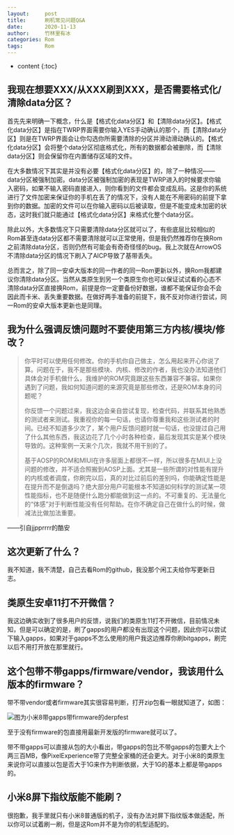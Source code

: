 ```yaml
---
layout:     post
title:      刷机常见问题Q&A
date:       2020-11-13
author:     竹林里有冰
categories: Rom
tags:       Rom
---
```


* content
{:toc}
## 我现在想要XXX/从XXX刷到XXX，是否需要格式化/清除data分区？

首先先来明确一下概念，什么是【格式化data分区】和【清除data分区】。【格式化data分区】是指在TWRP界面需要你输入YES手动确认的那个，而【清除data分区】则是在TWRP界面会让你勾选你所需要清除的分区并滑动滑动确认的。【格式化data分区】会将整个data分区彻底格式化，所有的数据都会被删除，而【清除data分区】则会保留你在内置储存区域的文件。

在大多数情况下其实是并没有必要【格式化data分区】的，除了一种情况——data分区被强制加密。data分区被强制加密的表现是TWRP进入的时候要求你输入密码，如果不输入密码直接进入，则你看到的文件都会变成乱码。这是你的系统进行了文件加密来保证你的手机在丢了的情况下，没有人能在不用密码的前提下拿到你的数据。加密的文件可以在你输入密码以后被读取，但是不能变成未加密的状态，这时我们就只能通过【格式化data分区】来格式化整个data分区。

除此以外，大多数情况下只需要清除data分区就可以了，有些底层比较相似的Rom甚至连data分区都不需要清除就可以正常使用，但是我仍然推荐你在换Rom之前清除data分区，否则仍然有可能会有奇奇怪怪的bug。我上次就在ArrowOS不清除data分区的情况下刷入了AICP导致了基带丢失。

总而言之，除了同一安卓大版本的同一作者的同一Rom更新以外，换Rom我都建议你清除data分区。当然从类原生到另一个类原生你也可以保证试试看的心态不清除data分区直接换Rom，前提是你一定要备份好数据，谁都不能保证你会不会因此而卡米、丢失重要数据。在做好两手准备的前提下，我不反对你进行尝试，同一Rom的安卓大版本更新也是同理。

## 我为什么强调反馈问题时不要使用第三方内核/模块/修改？

> 你平时可以使用任何修改。你的手机你自己做主，怎么用起来开心你说了算。问题在于，我不是那些模块、内核、修改的作者，我也没办法知道他们具体会对手机做什么，我维护的ROM究竟跟这些东西兼容不兼容。如果你遇到了问题，我如何知道问题的来源究竟是那些修改，还是ROM本身的问题呢？
>
> 你反馈一个问题过来，我这边会亲自尝试复现，检查代码，并联系其他熟悉的测试者来测试。我重视你的每一句话，也请你尊重我和这些测试者的时间。已经不知道多少次了，某个用户反馈问题时就一句话，也没提过自己用了什么其他东西，我这边花了几个小时各种检查，最后发现其实是某个模块导致的。这种案例一天来个几次，我就不用干别的了。
>
> 基于AOSP的ROM和MIUI在许多层面上都很不一样，所以很多在MIUI上没问题的修改，并不适合照搬到AOSP上面。尤其是一些所谓的对性能有提升的内核或者调度，你刷完以后，真的对比过前后的差别吗，你能确定性能是在提升而不是倒退吗？绝大部分用户可能根本不知道如何科学的测试某一项性能指标，也不是随便什么跑分都能做到这一点的。不可重复的、无法量化的“体感”对于判断性能没有任何帮助。在你不确定自己在做什么的时候，做减法比做加法重要。
>

——引自jjpprrrr的酷安

## 这次更新了什么？

我不知道，我不清楚，自己去看Rom的github，我没那个闲工夫给你写更新日志。

## 类原生安卓11打不开微信？

我这边确实收到了很多用户的反馈，说我们的类原生11打不开微信，目前情况未知，但是可以确定的是，刷了gapps的用户都没有出现这个问题，因此你可以尝试下输入gapps，如果对于gapps不怎么使用的用户我这边推荐你刷bitgapps，刷完以后不用打开放在那里就行。

## 这个包带不带gapps/firmware/vendor，我该用什么版本的firmware？

带不带vendor或者firmware其实很容易判断，打开zip包看一眼就知道了，如图：

![图为小米8带gapps带firmware的derpfest](https://od.zhullyb.workers.dev/?file=/PicBed/IMG_20201113_213237.jpg)

至于没有firmware的包直接用最新开发版的firmware就可以了。

带不带gapps可以直接从包的大小看出，带gapps的包比不带gapps的包要大上个两三百MB，像PixelExperience带了完整全家桶的还会更大。对于小米8的类原生来说你可以直接以包是否大于1G来作为判断依据，大于1G的基本上都是带gapps的。

## 小米8屏下指纹版能不能刷？

很抱歉，我手里就只有小米8普通版的机子，没有办法对屏下指纹版本做适配，所以你可以试着刷一刷，但是这Rom并不是为你的机型适配的。

